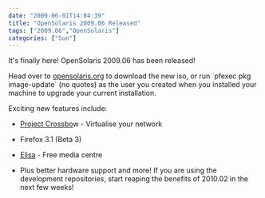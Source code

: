 ```yaml
---
date: "2009-06-01T14:04:39"
title: "OpenSolaris 2009.06 Released"
tags: ["2009.06","OpenSolaris"]
categories: ["Sun"]
---
```


It's finally here! OpenSolaris 2009.06 has been released!

Head over to [opensolaris.org][1] to download the new iso, or run \`pfexec pkg image-update\` (no quotes) as the user you created when you installed your machine to upgrade your current installation.

Exciting new features include:

* [Project Crossbo][2]w - Virtualise your network
* Firefox 3.1 (Beta 3)
* [Elisa][3] - Free media centre
* Plus better hardware support and more!
If you are using the development repositories, start reaping the benefits of 2010.02 in the next few weeks!

  [1]: http://opensolaris.org/os/downloads/
  [2]: http://www.opensolaris.org/os/project/crossbow/
  [3]: http://elisa.fluendo.com/
